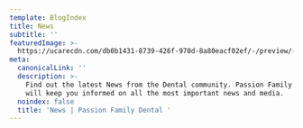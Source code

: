 ```yaml
---
template: BlogIndex
title: News
subtitle: ''
featuredImage: >-
  https://ucarecdn.com/db0b1431-8739-426f-970d-8a80eacf02ef/-/preview/-/rotate/270/
meta:
  canonicalLink: ''
  description: >-
    Find out the latest News from the Dental community. Passion Family Dental
    will keep you informed on all the most important news and media. 
  noindex: false
  title: 'News | Passion Family Dental '
---
```


